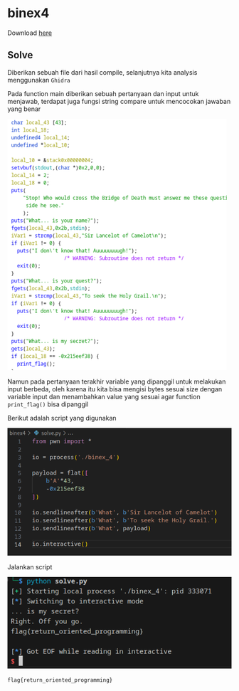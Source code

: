# binex4

Download [here](files/binex_4)

## Solve

Diberikan sebuah file dari hasil compile, selanjutnya kita analysis menggunakan `Ghidra`

Pada function main diberikan sebuah pertanyaan dan input untuk menjawab, terdapat juga fungsi string compare untuk mencocokan jawaban yang benar

![solve1](images/solve1.png)

Namun pada pertanyaan terakhir variable yang dipanggil untuk melakukan input berbeda, oleh karena itu kita bisa mengisi bytes sesuai size dengan variable input dan menambahkan value yang sesuai agar function `print_flag()` bisa dipanggil

Berikut adalah script yang digunakan

![solve2](images/solve2.png)

Jalankan script

![flag](images/flag.png)

```
flag{return_oriented_programming}
```